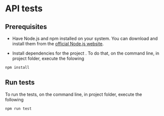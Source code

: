 # API tests

## Prerequisites

- Have Node.js and npm installed on your system. You can download and install them from the [official Node.js website](https://nodejs.org/pt/download/prebuilt-installer/current).

- Install dependencies for the project . To do that, on the command line, in project folder, execute the folowing

``` 
npm install
```

## Run tests
To run the tests, on the command line, in project folder, execute the following

``` 
npm run test
```
